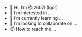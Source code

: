 - 👋 Hi, I’m @I2607I (Igor)
- 👀 I’m interested in ...
- 🌱 I’m currently learning ...
- 💞️ I’m looking to collaborate on ...
- 📫 How to reach me ...

<!---
I2607I/I2607I is a ✨ special ✨ repository because its `README.md` (this file) appears on your GitHub profile.
You can click the Preview link to take a look at your changes.
--->
